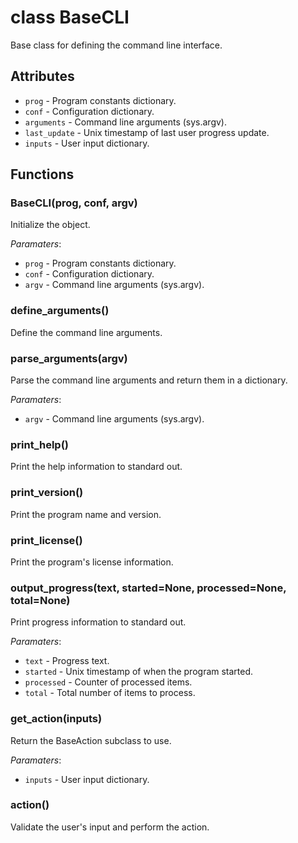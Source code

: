 # class BaseCLI

Base class for defining the command line interface.

## Attributes

* `prog` - Program constants dictionary.
* `conf` - Configuration dictionary.
* `arguments` - Command line arguments (sys.argv).
* `last_update` - Unix timestamp of last user progress update.
* `inputs` - User input dictionary.

## Functions

### BaseCLI(prog, conf, argv)

Initialize the object.

_Paramaters_:

* `prog` - Program constants dictionary.
* `conf` - Configuration dictionary.
* `argv` - Command line arguments (sys.argv).

### define_arguments()

Define the command line arguments.

### parse_arguments(argv)

Parse the command line arguments and return them in a dictionary.

_Paramaters_:

* `argv` - Command line arguments (sys.argv).

### print_help()

Print the help information to standard out.

### print_version()

Print the program name and version.

### print_license()

Print the program's license information.

### output_progress(text, started=None, processed=None, total=None)

Print progress information to standard out.

_Paramaters_:

* `text` - Progress text.
* `started` - Unix timestamp of when the program started.
* `processed` - Counter of processed items.
* `total` - Total number of items to process.

### get_action(inputs)

Return the BaseAction subclass to use.

_Paramaters_:

* `inputs` - User input dictionary.

### action()

Validate the user's input and perform the action.
